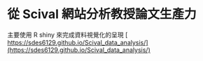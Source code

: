 # 從 Scival 網站分析教授論文生產力
主要使用 R shiny 來完成資料視覺化的呈現
[ https://sdes6129.github.io/Scival_data_analysis/](https://sdes6129.github.io/Scival_data_analysis/)
